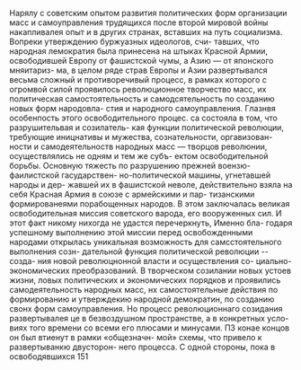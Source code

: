 Нарялу с советским опытом развития политических
форм организации масс и самоуправления трудящихся
после второй мировой войны накапливалея опыт и в
других странах, вставших на путь социализма.
Вопреки утверждению буржуазных идеологов, счи-
тавших, что народная лемократия была принесена на
штыках Красной Армии, освободившей Европу от
фашистской чумы, а Азию — от японского мняитариз-
ма, в целом ряде страв Европы и Азии развертывался
весьма сложный и противоречивый процесс, в рамках
которого с огромвой силой проявилось революционное
творчество масс, их политическая самостоятельность и
самодсятельность по созданию новых форм народовла-
стия и народного самоуправления.
Глазнвя особенпость этого освободительного процес.
са состояла в том, что разрушительвая и созилатель-
кая функции политической революции, требующие
иницнативы и мужества, сознательности, оргавизован-
ности и самодеятельноств народных масс — творцов
революнии, осуществлялись не одням и тем же субъ-
ектом освободительной борьбы. Основную тяжесть по
разрушению прежней воензю-фаилистской гасударствен-
но-политической машины, угнетавшей народы и дер-
жавшей их в фашистской неволе, действительно взяла
на себя Красная Армия в союзе с армейскими и пар-
тизанскими формированеями порабощенных народов.
В этом заключалась великая освободительная миссия
советского варода, его вооруженных сил. И этот факт
никому нихогда не удастся перечеркнуть, Именно бла-
годаря успешному выполнению этой миссии перед
освобожденными народами открылась уникальная
возможность для самсстоятельного выполнения созн-
дательной функция политической революции -- созда-
ния новой революцнонной власти и осуществления со-
циально-экономических преобразований.
В творческом созилании новых устоев жизни, ловых
политических и экономических порядков и проявились
самодеятельность народных масс, нх самостоятельные
действия по формированию и утверждекию народной
демократин, по созданию свонх форм самоуправления.
Но процесс революционнаго созидания развертывалея
це в безвоздушном пространстве, а в конкретных усло-
виях того времени со всеми его плюсами и минусами.
ПЗ конае концов он был втиенут в рамки «общезначн-
мой» схемы, что привело к развертыванкю двусторон-
него процесса. С одной стороны, пока в освободявшихся
151
